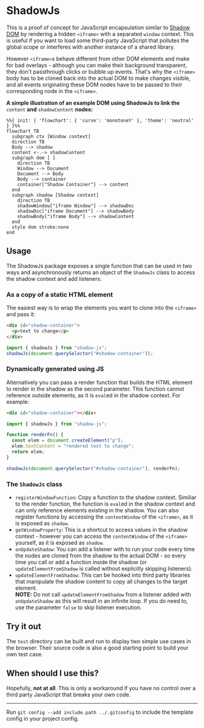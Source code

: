 # ShadowJs

This is a proof of concept for JavaScript encapsulation similar to [Shadow DOM](https://developer.mozilla.org/en-US/docs/Web/Web_Components/Using_shadow_DOM) by rendering a hidden `<iframe>` with a separated `window` context. This is useful if you want to load some third-party JavaScript that pollutes the global scope or interferes with another instance of a shared library.

However `<iframe>`s behave different from other DOM elements and make for bad overlays - although you can make their background transparent, they don't passthrough clicks or bubble up events. That's why the `<iframe>` body has to be cloned back into the actual DOM to make changes visible, and all events originating these DOM nodes have to be passed to their corresponding node in the `<iframe>`.

**A simple illustration of an example DOM using ShadowJs to link the** `content` **and** `shadowContent` **nodes:**

```mermaid
%%{ init: { 'flowchart': { 'curve': 'monotoneY' }, 'theme': 'neutral' } }%%
flowchart TB
  subgraph ctx [Window context]
  direction TB
  Body --> shadow
  content <-.-> shadowContent
  subgraph dom [ ]
    direction TB
    Window --> Document
    Document --> Body
    Body --> container
    container["Shadow Container"] --> content
  end
  subgraph shadow [Shadow context]
    direction TB
    shadowWindow["iframe Window"] --> shadowDoc
    shadowDoc["iframe Document"] --> shadowBody
    shadowBody["iframe Body"] --> shadowContent
  end
  style dom stroke:none
end
```

## Usage

The ShadowJs package exposes a single function that can be used in two ways and asynchronously returns an object of the `ShadowJs` class to access the shadow context and add listeners.

### As a copy of a static HTML element

The easiest way is to wrap the elements you want to clone into the `<iframe>` and pass it:

```html
<div id="shadow-container">
  <p>text to change</p>
</div>
```

```javascript
import { shadowJs } from "shadow-js";
shadowJs(document.querySelector("#shadow-container"));
```

### Dynamically generated using JS

Alternatively you can pass a render function that builds the HTML element to render in the shadow as the second parameter. This function cannot reference outside elements, as it is `eval`ed in the shadow context. For example:

```html
<div id="shadow-container"></div>
```

```javascript
import { shadowJs } from "shadow-js";

function renderFn() {
  const elem = document.createElement("p");
  elem.textContent = "rendered text to change";
  return elem;
}

shadowJs(document.querySelector("#shadow-container"), renderFn);
```

### The `ShadowJs` class

- `registerWindowFunction`: Copy a function to the shadow context. Similiar to the render function, the function is `eval`ed in the shadow context and can only reference elements existing in the shadow. You can also register functions by accessing the `contentWindow` of the `<iframe>`, as it is exposed as `shadow`.
- `getWindowProperty`: This is a shortcut to access values in the shadow context - however you can access the `contentWindow` of the `<iframe>` yourself, as it is exposed as `shadow`.
- `onUpdateShadow`: You can add a listener with to run your code every time the nodes are cloned from the shadow to the actual DOM - so every time you call or add a function inside the shadow (or `updateElementFromShadow` is called without explicitly skipping listeners).
- `updateElementFromShadow`: This can be hooked into third party libraries that manipulate the shadow content to copy all changes to the target element.<br>
  **NOTE:** Do not call `updateElementFromShadow` from a listener added with `onUpdateShadow` as this will result in an infinite loop. If you do need to, use the parameter `false` to skip listener execution.

## Try it out

The `test` directory can be built and run to display two simple use cases in the browser. Their source code is also a good starting point to build your own test case.

## When should I use this?

Hopefully, **not at all**. This is only a workaround if you have no control over a third party JavaScript that breaks your own code.

---

Run `git config --add include.path ../.gitconfig` to include the template config in your project config.
